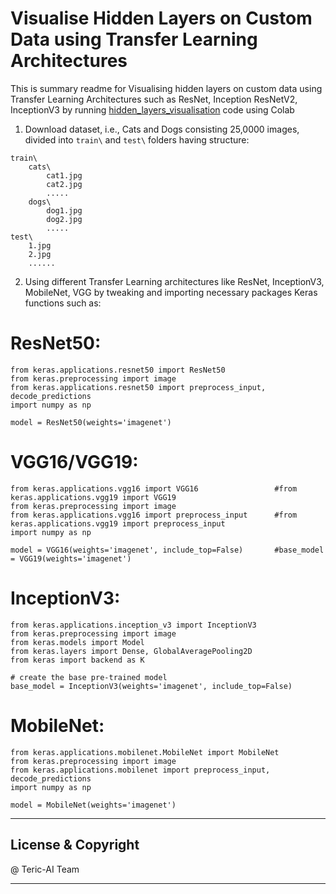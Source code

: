 # Visualise Hidden Layers on Custom Data using Transfer Learning Architectures

This is summary readme for Visualising hidden layers on custom data using Transfer Learning Architectures such as ResNet, Inception ResNetV2, InceptionV3 by running [hidden_layers_visualisation](hidden_layers_visualisation.ipynb) code using Colab

1. Download dataset, i.e., Cats and Dogs consisting 25,0000 images, divided into `train\` and `test\` folders having structure:

```
train\
	cats\
		cat1.jpg
		cat2.jpg
		.....
	dogs\
		dog1.jpg
		dog2.jpg
		.....
test\
	1.jpg
	2.jpg
	......
```

2. Using different Transfer Learning architectures like ResNet, InceptionV3, MobileNet, VGG by tweaking and importing necessary packages Keras functions such as:

# ResNet50:
```
from keras.applications.resnet50 import ResNet50
from keras.preprocessing import image
from keras.applications.resnet50 import preprocess_input, decode_predictions
import numpy as np

model = ResNet50(weights='imagenet')
```
# VGG16/VGG19:
```
from keras.applications.vgg16 import VGG16                 #from keras.applications.vgg19 import VGG19
from keras.preprocessing import image
from keras.applications.vgg16 import preprocess_input      #from keras.applications.vgg19 import preprocess_input
import numpy as np

model = VGG16(weights='imagenet', include_top=False)       #base_model = VGG19(weights='imagenet')
``` 
# InceptionV3:
```
from keras.applications.inception_v3 import InceptionV3
from keras.preprocessing import image
from keras.models import Model
from keras.layers import Dense, GlobalAveragePooling2D
from keras import backend as K

# create the base pre-trained model
base_model = InceptionV3(weights='imagenet', include_top=False)
```
# MobileNet:
```
from keras.applications.mobilenet.MobileNet import MobileNet
from keras.preprocessing import image
from keras.applications.mobilenet import preprocess_input, decode_predictions
import numpy as np

model = MobileNet(weights='imagenet')
```



---
## License & Copyright

@ Teric-AI Team

***
